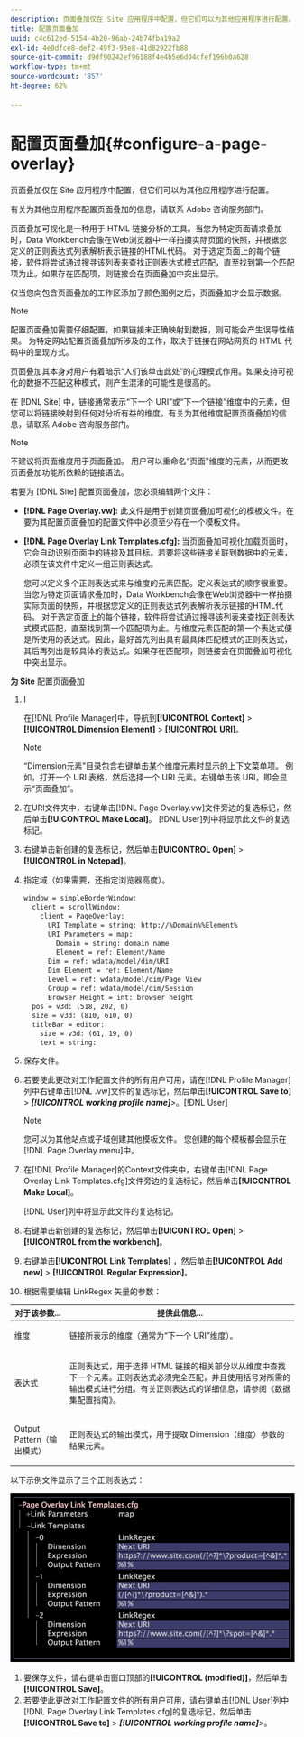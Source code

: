 ```yaml
---
description: 页面叠加仅在 Site 应用程序中配置，但它们可以为其他应用程序进行配置。
title: 配置页面叠加
uuid: c4c612ed-5154-4b20-96ab-24b74fba19a2
exl-id: 4e0dfce8-def2-49f3-93e8-41d82922fb88
source-git-commit: d9df90242ef96188f4e4b5e6d04cfef196b0a628
workflow-type: tm+mt
source-wordcount: '857'
ht-degree: 62%

---
```


# 配置页面叠加{#configure-a-page-overlay}

页面叠加仅在 Site 应用程序中配置，但它们可以为其他应用程序进行配置。

有关为其他应用程序配置页面叠加的信息，请联系 Adobe 咨询服务部门。

页面叠加可视化是一种用于 HTML 链接分析的工具。当您为特定页面请求叠加时，Data Workbench会像在Web浏览器中一样拍摄实际页面的快照，并根据您定义的正则表达式列表解析表示链接的HTML代码。 对于选定页面上的每个链接，软件将尝试通过搜寻该列表来查找正则表达式模式匹配，直至找到第一个匹配项为止。如果存在匹配项，则链接会在页面叠加中突出显示。

仅当您向包含页面叠加的工作区添加了颜色图例之后，页面叠加才会显示数据。

>[!NOTE]
>
>配置页面叠加需要仔细配置，如果链接未正确映射到数据，则可能会产生误导性结果。 为特定网站配置页面叠加所涉及的工作，取决于链接在网站网页的 HTML 代码中的呈现方式。

页面叠加其本身对用户有着暗示“人们该单击此处”的心理模式作用。如果支持可视化的数据不匹配这种模式，则产生混淆的可能性是很高的。

在 [!DNL Site] 中，链接通常表示“下一个 URI”或“下一个链接”维度中的元素，但您可以将链接映射到任何对分析有益的维度。有关为其他维度配置页面叠加的信息，请联系 Adobe 咨询服务部门。

>[!NOTE]
>
>不建议将页面维度用于页面叠加。 用户可以重命名“页面”维度的元素，从而更改页面叠加功能所依赖的链接语法。

若要为 [!DNL Site] 配置页面叠加，您必须编辑两个文件：

* **[!DNL Page Overlay.vw]:** 此文件是用于创建页面叠加可视化的模板文件。在要为其配置页面叠加的配置文件中必须至少存在一个模板文件。
* **[!DNL Page Overlay Link Templates.cfg]:** 当页面叠加可视化加载页面时，它会自动识别页面中的链接及其目标。若要将这些链接关联到数据中的元素，必须在该文件中定义一组正则表达式。

   您可以定义多个正则表达式来与维度的元素匹配。定义表达式的顺序很重要。当您为特定页面请求叠加时，Data Workbench会像在Web浏览器中一样拍摄实际页面的快照，并根据您定义的正则表达式列表解析表示链接的HTML代码。 对于选定页面上的每个链接，软件将尝试通过搜寻该列表来查找正则表达式模式匹配，直至找到第一个匹配项为止。与维度元素匹配的第一个表达式便是所使用的表达式。因此，最好首先列出具有最具体匹配模式的正则表达式，其后再列出是较具体的表达式。如果存在匹配项，则链接会在页面叠加可视化中突出显示。

**为 Site** 配置页面叠加

1. I

   在[!DNL Profile Manager]中，导航到&#x200B;**[!UICONTROL Context]** > **[!UICONTROL Dimension Element]** > **[!UICONTROL URI]**。

   >[!NOTE]
   >
   >“Dimension元素”目录包含右键单击某个维度元素时显示的上下文菜单项。 例如，打开一个 URI 表格，然后选择一个 URI 元素。右键单击该 URI，即会显示“页面叠加”。

1. 在URI文件夹中，右键单击[!DNL Page Overlay.vw]文件旁边的复选标记，然后单击&#x200B;**[!UICONTROL Make Local]**。 [!DNL User]列中将显示此文件的复选标记。
1. 右键单击新创建的复选标记，然后单击&#x200B;**[!UICONTROL Open]** > **[!UICONTROL in Notepad]**。
1. 指定域（如果需要，还指定浏览器高度）。

   ```
   window = simpleBorderWindow: 
     client = scrollWindow: 
       client = PageOverlay: 
         URI Template = string: http://%Domain%%Element%
         URI Parameters = map: 
           Domain = string: domain name
           Element = ref: Element/Name
         Dim = ref: wdata/model/dim/URI
         Dim Element = ref: Element/Name
         Level = ref: wdata/model/dim/Page View
         Group = ref: wdata/model/dim/Session
         Browser Height = int: browser height
     pos = v3d: (518, 202, 0)
     size = v3d: (810, 610, 0)
     titleBar = editor: 
       size = v3d: (61, 19, 0)
       text = string: 
   ```

1. 保存文件。
1. 若要使此更改对工作配置文件的所有用户可用，请在[!DNL Profile Manager]列中右键单击[!DNL .vw]文件的复选标记，然后单击&#x200B;**[!UICONTROL Save to]** > ***[!UICONTROL working profile name]**>*。[!DNL User]

   >[!NOTE]
   >
   >您可以为其他站点或子域创建其他模板文件。 您创建的每个模板都会显示在[!DNL Page Overlay menu]中。

1. 在[!DNL Profile Manager]的Context文件夹中，右键单击[!DNL Page Overlay Link Templates.cfg]文件旁边的复选标记，然后单击&#x200B;**[!UICONTROL Make Local]**。

   [!DNL User]列中将显示此文件的复选标记。

1. 右键单击新创建的复选标记，然后单击&#x200B;**[!UICONTROL Open]** > **[!UICONTROL from the workbench]**。
1. 右键单击&#x200B;**[!UICONTROL Link Templates]** ，然后单击&#x200B;**[!UICONTROL Add new]** > **[!UICONTROL Regular Expression]**。
1. 根据需要编辑 LinkRegex 矢量的参数：

<table id="table_24DD4BB5009542F7BB1DA3318E2E6E2B"> 
 <thead> 
  <tr> 
   <th colname="col1" class="entry"> 对于该参数... </th> 
   <th colname="col2" class="entry"> 提供此信息... </th> 
  </tr>
 </thead>
 <tbody> 
  <tr> 
   <td colname="col1"> <p>维度 </p> </td> 
   <td colname="col2"> <p>链接所表示的维度（通常为“下一个 URI”维度）。 </p> </td> 
  </tr> 
  <tr> 
   <td colname="col1"> <p>表达式 </p> </td> 
   <td colname="col2"> <p>正则表达式，用于选择 HTML 链接的相关部分以从维度中查找下一个元素。正则表达式必须完全匹配，并且使用括号对所需的输出模式进行分组。有关正则表达式的详细信息，请参阅《数据集配置指南》<i></i>。 </p> </td> 
  </tr> 
  <tr> 
   <td colname="col1"> <p>Output Pattern（输出模式） </p> </td> 
   <td colname="col2"> <p>正则表达式的输出模式，用于提取 Dimension（维度）参数的结果元素。 </p> </td> 
  </tr> 
 </tbody> 
</table>

以下示例文件显示了三个正则表达式：

![](assets/cfg_PageOverlayLinkTemplates_Example.png)

1. 要保存文件，请右键单击窗口顶部的&#x200B;**[!UICONTROL (modified)]**，然后单击&#x200B;**[!UICONTROL Save]**。
1. 若要使此更改对工作配置文件的所有用户可用，请右键单击[!DNL User]列中[!DNL Page Overlay Link Templates.cfg]的复选标记，然后单击&#x200B;**[!UICONTROL Save to]** > ***[!UICONTROL working profile name]**>*。
